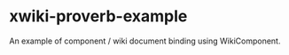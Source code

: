 xwiki-proverb-example
=====================

An example of component / wiki document binding using WikiComponent.
